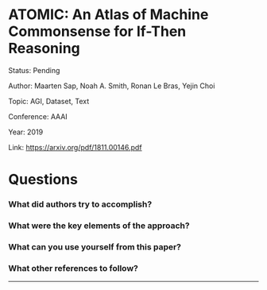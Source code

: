 # ATOMIC: An Atlas of Machine Commonsense for If-Then Reasoning
Status: Pending

Author: Maarten Sap, Noah A. Smith, Ronan Le Bras, Yejin Choi

Topic: AGI, Dataset, Text 

Conference: AAAI

Year: 2019

Link: https://arxiv.org/pdf/1811.00146.pdf

# Questions

### What did authors try to accomplish?

### What were the key elements of the approach?

### What can you use yourself from this paper?

### What other references to follow?

---